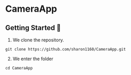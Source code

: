 # CameraApp

## Getting Started :rocket:

1. We clone the repository.

```
git clone https://github.com/sharon1160/CameraApp.git
```

2. We enter the folder
```
cd CameraApp
```

